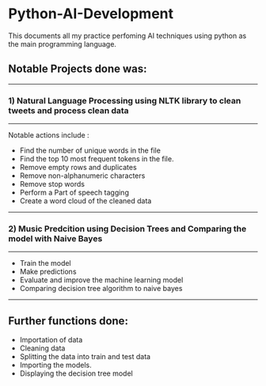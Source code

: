 # Python-AI-Development
This documents all my practice perfoming AI techniques using python as the main programming language.
## Notable Projects done was: 
---
### 1) Natural Language Processing using NLTK library to clean tweets and process clean data 
---
Notable actions include :
* Find the number of unique words in the file
* Find the top 10 most frequent tokens in the file.
* Remove empty rows and duplicates
* Remove non-alphanumeric characters
* Remove stop words
* Perform a Part of speech tagging
* Create a word cloud of the cleaned data
---
### 2) Music Predcition using Decision Trees and Comparing the model with Naive Bayes
---

* Train the model
* Make predictions
* Evaluate and improve the machine learning model
* Comparing decision tree algorithm to naive bayes 
---
Further functions done:
---
* Importation of data
* Cleaning data
* Splitting the data into train and test data
* Importing the models.
* Displaying the decision tree model
